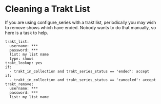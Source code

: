# Cleaning a Trakt List
If you are using configure_series with a trakt list, periodically you may wish to remove shows which have ended. Nobody wants to do that manually, so here is a task to help.
```
trakt_list:
  username: ***
  password: ***
  list: my list name
  type: shows
trakt_lookup: yes
if:
  - trakt_in_collection and trakt_series_status == 'ended': accept
if:
  - trakt_in_collection and trakt_series_status == 'canceled': accept
trakt_remove:
  username: ***
  password: ***
  list: my list name
```